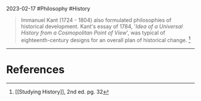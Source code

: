 2023-02-17
#Philosophy #History 

> Immanuel Kant (1724 - 1804) also formulated philosophies of historical development. Kant's essay of 1784, '*Idea of a Universal History from a Cosmopolitan Point of View*', was typical of eighteenth-century designs for an overall plan of historical change. [^1]

---
# References

[^1]: [[Studying History]], 2nd ed. pg. 32